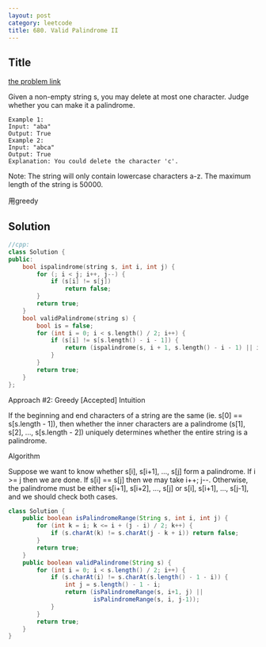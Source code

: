 ```yaml
---
layout: post
category: leetcode
title: 680. Valid Palindrome II
---
```

## Title
[the problem link](https://leetcode.com/problems/valid-palindrome-ii/description/)

Given a non-empty string s, you may delete at most one character. Judge whether you can make it a palindrome.

	Example 1:
	Input: "aba"
	Output: True
	Example 2:
	Input: "abca"
	Output: True
	Explanation: You could delete the character 'c'.

Note:
The string will only contain lowercase characters a-z. The maximum length of the string is 50000.

用greedy

## Solution
```c++
//cpp:
class Solution {
public:
	bool ispalindrome(string s, int i, int j) {
		for (; i < j; i++, j--) {
			if (s[i] != s[j])
				return false;
		}
		return true;
	}
	bool validPalindrome(string s) {
		bool is = false;
		for (int i = 0; i < s.length() / 2; i++) {
			if (s[i] != s[s.length() - i - 1]) {
				return (ispalindrome(s, i + 1, s.length() - i - 1) || ispalindrome(s, i, s.length() - i - 2));
			}
		}
        return true;
	}
};
```

Approach #2: Greedy [Accepted]
Intuition

If the beginning and end characters of a string are the same (ie. s[0] == s[s.length - 1]), then whether the inner characters are a palindrome (s[1], s[2], ..., s[s.length - 2]) uniquely determines whether the entire string is a palindrome.

Algorithm

Suppose we want to know whether s[i], s[i+1], ..., s[j] form a palindrome. If i >= j then we are done. If s[i] == s[j] then we may take i++; j--. Otherwise, the palindrome must be either s[i+1], s[i+2], ..., s[j] or s[i], s[i+1], ..., s[j-1], and we should check both cases.

```java
class Solution {
    public boolean isPalindromeRange(String s, int i, int j) {
        for (int k = i; k <= i + (j - i) / 2; k++) {
            if (s.charAt(k) != s.charAt(j - k + i)) return false;
        }
        return true;
    }
    public boolean validPalindrome(String s) {
        for (int i = 0; i < s.length() / 2; i++) {
            if (s.charAt(i) != s.charAt(s.length() - 1 - i)) {
                int j = s.length() - 1 - i;
                return (isPalindromeRange(s, i+1, j) ||
                        isPalindromeRange(s, i, j-1));
            }
        }
        return true;
    }
}
```